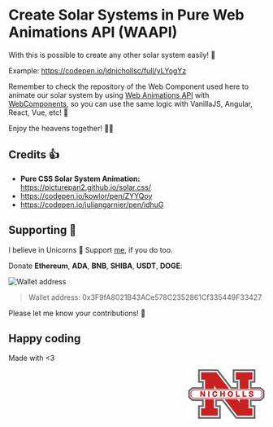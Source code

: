 # Create Solar Systems in Pure Web Animations API (WAAPI)
With this is possible to create any other solar system easily! 🚀

Example: https://codepen.io/jdnichollsc/full/yLYogYz

Remember to check the repository of the Web Component used here to animate our solar system by using [Web Animations API](https://developer.mozilla.org/en-US/docs/Web/API/Web_Animations_API) with [WebComponents](https://stenciljs.com), so you can use the same logic with VanillaJS, Angular, React, Vue, etc! 📡

Enjoy the heavens together! 🔭💫

## Credits 👍
- **Pure CSS Solar System Animation:** https://picturepan2.github.io/solar.css/
- https://codepen.io/kowlor/pen/ZYYQoy
- https://codepen.io/juliangarnier/pen/idhuG

## Supporting 🍻
I believe in Unicorns 🦄
Support [me](http://www.paypal.me/jdnichollsc/2), if you do too.

Donate **Ethereum**, **ADA**, **BNB**, **SHIBA**, **USDT**, **DOGE**:

![Wallet address](https://user-images.githubusercontent.com/2154886/123501719-84bf1900-d60c-11eb-882c-98a499cea323.png)

> Wallet address: 0x3F9fA8021B43ACe578C2352861Cf335449F33427

Please let me know your contributions! 🙏

## Happy coding
Made with <3

<img width="150px" src="https://github.com/jdnichollsc/jdnichollsc.github.io/blob/master/assets/nicholls.png?raw=true" align="right">
